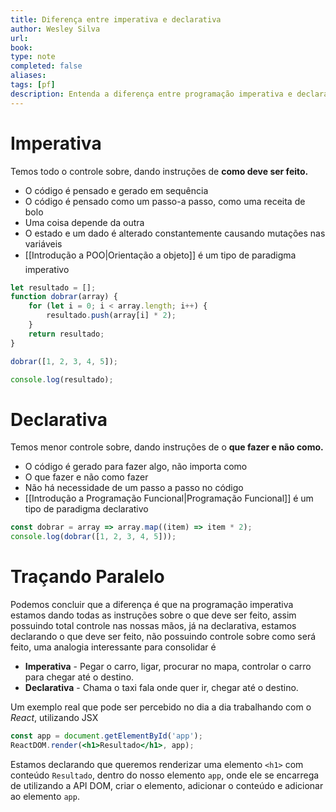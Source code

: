 ```yaml
---
title: Diferença entre imperativa e declarativa
author: Wesley Silva
url:
book:
type: note
completed: false
aliases:
tags: [pf]
description: Entenda a diferença entre programação imperativa e declarativa
---
```

# Imperativa
Temos todo o controle sobre, dando instruções de **como deve ser feito.**
- O código é pensado e gerado em sequência
- O código é pensado como um passo-a passo, como uma receita de bolo
- Uma coisa depende da outra
- O estado e um dado é alterado constantemente causando mutações nas variáveis
- [[Introdução a POO|Orientação a objeto]] é um tipo de paradigma imperativo

```js
let resultado = [];
function dobrar(array) {
	for (let i = 0; i < array.length; i++) {
		resultado.push(array[i] * 2);
	}
	return resultado;
}

dobrar([1, 2, 3, 4, 5]);

console.log(resultado);
```

# Declarativa
Temos menor controle sobre, dando instruções de o **que fazer e não como.**
- O código é gerado para fazer algo, não importa como
- O que fazer e não como fazer
- Não há necessidade de um passo a passo no código
- [[Introdução a Programação Funcional|Programação Funcional]] é um tipo de paradigma declarativo

```js
const dobrar = array => array.map((item) => item * 2);
console.log(dobrar([1, 2, 3, 4, 5]));
```

# Traçando Paralelo
Podemos concluir que a diferença é que na programação imperativa estamos dando todas as instruções sobre o que deve ser feito, assim possuindo total controle nas nossas mãos, já na declarativa, estamos declarando o que deve ser feito, não possuindo controle sobre como será feito, uma analogia interessante para consolidar é
- **Imperativa** - Pegar o carro, ligar, procurar no mapa, controlar o carro para chegar até o destino.
- **Declarativa** - Chama o taxi fala onde quer ir, chegar até o destino.

Um exemplo real que pode ser percebido no dia a dia trabalhando com o _React_, utilizando JSX

```jsx
const app = document.getElementById('app');
ReactDOM.render(<h1>Resultado</h1>, app);
```

Estamos declarando que queremos renderizar uma elemento `<h1>` com conteúdo `Resultado`, dentro do nosso elemento `app`, onde ele se encarrega de utilizando a API DOM, criar o elemento, adicionar o conteúdo e adicionar ao elemento `app`.